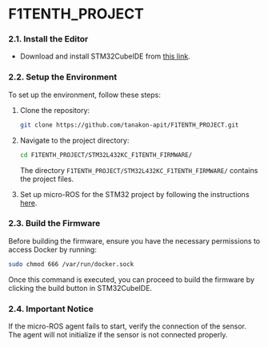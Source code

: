 # F1TENTH_PROJECT

### 2.1. Install the Editor
- Download and install STM32CubeIDE from [this link](https://www.st.com/en/development-tools/stm32cubeide.html).

### 2.2. Setup the Environment
To set up the environment, follow these steps:
1. Clone the repository:
    ```sh
    git clone https://github.com/tanakon-apit/F1TENTH_PROJECT.git
    ```
2. Navigate to the project directory:
    ```sh
    cd F1TENTH_PROJECT/STM32L432KC_F1TENTH_FIRMWARE/
    ```
   The directory `F1TENTH_PROJECT/STM32L432KC_F1TENTH_FIRMWARE/` contains the project files.

3. Set up micro-ROS for the STM32 project by following the instructions [here](https://github.com/micro-ROS/micro_ros_stm32cubemx_utils).

### 2.3. Build the Firmware
Before building the firmware, ensure you have the necessary permissions to access Docker by running:
```sh
sudo chmod 666 /var/run/docker.sock
```
Once this command is executed, you can proceed to build the firmware by clicking the build button in STM32CubeIDE.

### 2.4. Important Notice
If the micro-ROS agent fails to start, verify the connection of the sensor. The agent will not initialize if the sensor is not connected properly.
